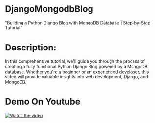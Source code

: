 # DjangoMongodbBlog
"Building a Python Django Blog with MongoDB Database | Step-by-Step Tutorial"

# Description:
In this comprehensive tutorial, we'll guide you through the process of creating a fully functional Python Django Blog powered by a MongoDB database. Whether you're a beginner or an experienced developer, this video will provide valuable insights into web development, Django, and MongoDB.
# Demo On Youtube
[![Watch the video](https://img.youtube.com/vi/UEOGAem9YvM/0.jpg)](https://www.youtube.com/watch?v=UEOGAem9YvM)

